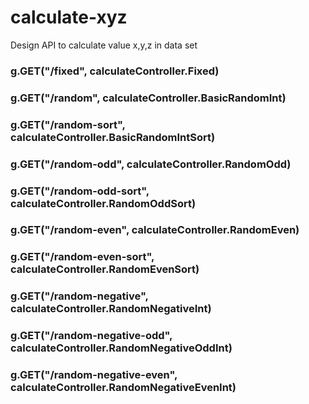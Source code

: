 # calculate-xyz
Design API to calculate value x,y,z in data set


###   g.GET("/fixed", calculateController.Fixed)
### 	g.GET("/random", calculateController.BasicRandomInt)
### 	g.GET("/random-sort", calculateController.BasicRandomIntSort)
### 	g.GET("/random-odd", calculateController.RandomOdd)
### 	g.GET("/random-odd-sort", calculateController.RandomOddSort)
### 	g.GET("/random-even", calculateController.RandomEven)
### 	g.GET("/random-even-sort", calculateController.RandomEvenSort)
### 	g.GET("/random-negative", calculateController.RandomNegativeInt)
### 	g.GET("/random-negative-odd", calculateController.RandomNegativeOddInt)
### 	g.GET("/random-negative-even", calculateController.RandomNegativeEvenInt)
